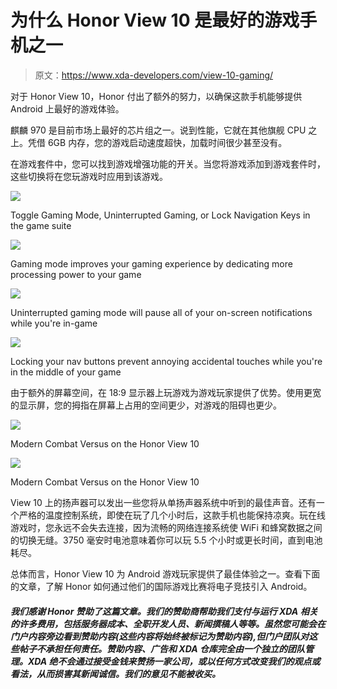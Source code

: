 # 为什么 Honor View 10 是最好的游戏手机之一

> 原文：<https://www.xda-developers.com/view-10-gaming/>

对于 Honor View 10，Honor 付出了额外的努力，以确保这款手机能够提供 Android 上最好的游戏体验。

麒麟 970 是目前市场上最好的芯片组之一。说到性能，它就在其他旗舰 CPU 之上。凭借 6GB 内存，您的游戏启动速度超快，加载时间很少甚至没有。

在游戏套件中，您可以找到游戏增强功能的开关。当您将游戏添加到游戏套件时，这些切换将在您玩游戏时应用到该游戏。

 <picture>![](img/e4690de66267a90e083e32b223b9e4d6.png)</picture> 

Toggle Gaming Mode, Uninterrupted Gaming, or Lock Navigation Keys in the game suite

 <picture>![](img/5b430fe49fafe0179642d11f6335319e.png)</picture> 

Gaming mode improves your gaming experience by dedicating more processing power to your game

 <picture>![](img/aa8d96ccc4ee44332c98e8a4bc7e4f89.png)</picture> 

Uninterrupted gaming mode will pause all of your on-screen notifications while you're in-game

 <picture>![](img/ab8402536a6dde33bd1cacf26ff26ab0.png)</picture> 

Locking your nav buttons prevent annoying accidental touches while you're in the middle of your game

由于额外的屏幕空间，在 18:9 显示器上玩游戏为游戏玩家提供了优势。使用更宽的显示屏，您的拇指在屏幕上占用的空间更少，对游戏的阻碍也更少。

 <picture>![](img/eb90d82f47834610216decee7140ac2a.png)</picture> 

Modern Combat Versus on the Honor View 10

 <picture>![](img/b94dfe6a26ec2149a3ba40c81e73b4db.png)</picture> 

Modern Combat Versus on the Honor View 10

View 10 上的扬声器可以发出一些您将从单扬声器系统中听到的最佳声音。还有一个严格的温度控制系统，即使在玩了几个小时后，这款手机也能保持凉爽。玩在线游戏时，您永远不会失去连接，因为流畅的网络连接系统使 WiFi 和蜂窝数据之间的切换无缝。3750 毫安时电池意味着你可以玩 5.5 个小时或更长时间，直到电池耗尽。

总体而言，Honor View 10 为 Android 游戏玩家提供了最佳体验之一。查看下面的文章，了解 Honor 如何通过他们的国际游戏比赛将电子竞技引入 Android。

##### 我们感谢 Honor 赞助了这篇文章。我们的赞助商帮助我们支付与运行 XDA 相关的许多费用，包括服务器成本、全职开发人员、新闻撰稿人等等。虽然您可能会在门户内容旁边看到赞助内容(这些内容将始终被标记为赞助内容),但门户团队对这些帖子不承担任何责任。赞助内容、广告和 XDA 仓库完全由一个独立的团队管理。XDA 绝不会通过接受金钱来赞扬一家公司，或以任何方式改变我们的观点或看法，从而损害其新闻诚信。我们的意见不能被收买。